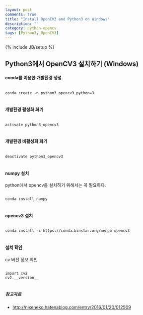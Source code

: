 ```yaml
---
layout: post
comments: true
title: "Install OpenCV3 and Python3 on Windows"
description: ""
category: python-opencv
tags: [Python3, OpenCV3]
---
```

{% include JB/setup %}

## Python3에서 OpenCV3 설치하기 (Windows)

#### conda를 이용한 개발환경 생성
<pre>
<code>
conda create -n python3_opencv3 python=3
</code>
</pre>

#### 개발환경 활성화 화기
<pre>
<code>
activate python3_opencv3
</code>
</pre>

#### 개발환경 비활성화 화기
<pre>
<code>
deactivate python3_opencv3
</code>
</pre>

#### numpy 설치
python에서 opencv를 설치하기 위해서는 꼭 필요하다.

<pre>
<code>
conda install numpy
</code>
</pre>

#### opencv3 설치
<pre>
<code>
conda install -c https://conda.binstar.org/menpo opencv3
</code>
</pre>

#### 설치 확인
cv 버전 정보 확인
<pre>
<code>
import cv2
cv2.__version__
</code>
</pre>

##### 참고자료
* <http://nixeneko.hatenablog.com/entry/2016/01/20/012509>
